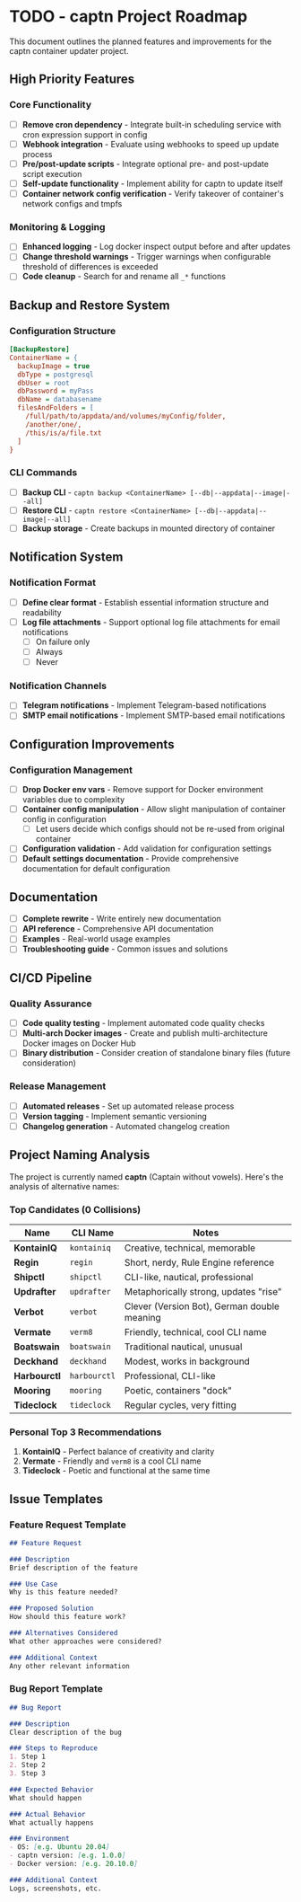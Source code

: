 # TODO - captn Project Roadmap

This document outlines the planned features and improvements for the captn container updater project.

## High Priority Features

### Core Functionality
- [ ] **Remove cron dependency** - Integrate built-in scheduling service with cron expression support in config
- [ ] **Webhook integration** - Evaluate using webhooks to speed up update process
- [ ] **Pre/post-update scripts** - Integrate optional pre- and post-update script execution
- [ ] **Self-update functionality** - Implement ability for captn to update itself
- [ ] **Container network config verification** - Verify takeover of container's network configs and tmpfs

### Monitoring & Logging
- [ ] **Enhanced logging** - Log docker inspect output before and after updates
- [ ] **Change threshold warnings** - Trigger warnings when configurable threshold of differences is exceeded
- [ ] **Code cleanup** - Search for and rename all `_*` functions

## Backup and Restore System

### Configuration Structure
```ini
[BackupRestore]
ContainerName = {
  backupImage = true
  dbType = postgresql
  dbUser = root
  dbPassword = myPass
  dbName = databasename
  filesAndFolders = [
    /full/path/to/appdata/and/volumes/myConfig/folder,
    /another/one/,
    /this/is/a/file.txt
  ]
}
```

### CLI Commands
- [ ] **Backup CLI** - `captn backup <ContainerName> [--db|--appdata|--image|--all]`
- [ ] **Restore CLI** - `captn restore <ContainerName> [--db|--appdata|--image|--all]`
- [ ] **Backup storage** - Create backups in mounted directory of container

## Notification System

### Notification Format
- [ ] **Define clear format** - Establish essential information structure and readability
- [ ] **Log file attachments** - Support optional log file attachments for email notifications
  - [ ] On failure only
  - [ ] Always
  - [ ] Never

### Notification Channels
- [ ] **Telegram notifications** - Implement Telegram-based notifications
- [ ] **SMTP email notifications** - Implement SMTP-based email notifications

## Configuration Improvements

### Configuration Management
- [ ] **Drop Docker env vars** - Remove support for Docker environment variables due to complexity
- [ ] **Container config manipulation** - Allow slight manipulation of container config in configuration
  - [ ] Let users decide which configs should not be re-used from original container
- [ ] **Configuration validation** - Add validation for configuration settings
- [ ] **Default settings documentation** - Provide comprehensive documentation for default configuration

## Documentation

- [ ] **Complete rewrite** - Write entirely new documentation
- [ ] **API reference** - Comprehensive API documentation
- [ ] **Examples** - Real-world usage examples
- [ ] **Troubleshooting guide** - Common issues and solutions

## CI/CD Pipeline

### Quality Assurance
- [ ] **Code quality testing** - Implement automated code quality checks
- [ ] **Multi-arch Docker images** - Create and publish multi-architecture Docker images on Docker Hub
- [ ] **Binary distribution** - Consider creation of standalone binary files (future consideration)

### Release Management
- [ ] **Automated releases** - Set up automated release process
- [ ] **Version tagging** - Implement semantic versioning
- [ ] **Changelog generation** - Automated changelog creation

## Project Naming Analysis

The project is currently named **captn** (Captain without vowels). Here's the analysis of alternative names:

### Top Candidates (0 Collisions)
| Name           | CLI Name     | Notes                                       |
| -------------- | ------------ | ------------------------------------------- |
| **KontainIQ**  | `kontainiq`  | Creative, technical, memorable              |
| **Regin**      | `regin`      | Short, nerdy, Rule Engine reference         |
| **Shipctl**    | `shipctl`    | CLI-like, nautical, professional            |
| **Updrafter**  | `updrafter`  | Metaphorically strong, updates "rise"       |
| **Verbot**     | `verbot`     | Clever (Version Bot), German double meaning |
| **Vermate**    | `verm8`      | Friendly, technical, cool CLI name          |
| **Boatswain**  | `boatswain`  | Traditional nautical, unusual               |
| **Deckhand**   | `deckhand`   | Modest, works in background                 |
| **Harbourctl** | `harbourctl` | Professional, CLI-like                      |
| **Mooring**    | `mooring`    | Poetic, containers "dock"                   |
| **Tideclock**  | `tideclock`  | Regular cycles, very fitting                |

### Personal Top 3 Recommendations
1. **KontainIQ** - Perfect balance of creativity and clarity
2. **Vermate** - Friendly and `verm8` is a cool CLI name
3. **Tideclock** - Poetic and functional at the same time

## Issue Templates

### Feature Request Template
```markdown
## Feature Request

### Description
Brief description of the feature

### Use Case
Why is this feature needed?

### Proposed Solution
How should this feature work?

### Alternatives Considered
What other approaches were considered?

### Additional Context
Any other relevant information
```

### Bug Report Template
```markdown
## Bug Report

### Description
Clear description of the bug

### Steps to Reproduce
1. Step 1
2. Step 2
3. Step 3

### Expected Behavior
What should happen

### Actual Behavior
What actually happens

### Environment
- OS: [e.g. Ubuntu 20.04]
- captn version: [e.g. 1.0.0]
- Docker version: [e.g. 20.10.0]

### Additional Context
Logs, screenshots, etc.
```